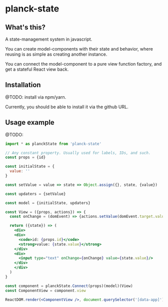 # planck-state

## What's this?
A state-management system in javascript.

You can create model-components with their state and behavior, where reusing is as simple as creating another instance.

You can connect the model-component to a pure view function factory, and get a stateful React view back.

## Installation
@TODO: install via npm/yarn.

Currently, you should be able to install it via the github URL.

## Usage example
@TODO:

```jsx
import * as planckState from 'planck-state'

// Any constant property. Usually used for labels, IDs, and such.
const props = {id}

const initialState = {
  value: ''
}

const setValue = value => state => Object.assign({}, state, {value})

const updaters = {setValue}

const model = {initialState, updaters}

const View = ({props, actions}) => {
  const onChange = (domEvent) => {actions.setValue(domEvent.target.value)}

  return ({state}) => (
    <div>
    <div>
      <code>id: {props.id}</code>
      <strong>value: {state.value}</strong>
    </div>
    <div>
      <input type="text" onChange={onChange} value={state.value}/>
    </div>  
    </div>
  )
}

const component = planckState.Connect(props)(model)(View)
const ComponentView = component.view

ReactDOM.render(<ComponentView />, document.querySelector('[data-app]'))
```